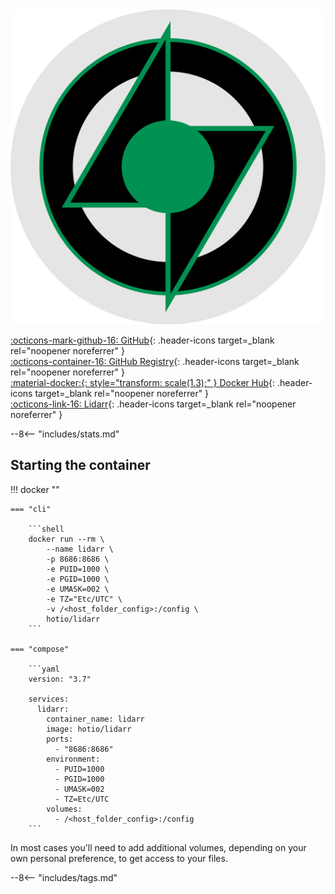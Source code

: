 <div class="image-logo"><img src="/img/image-logos/lidarr.svg" alt="logo"></div>

[:octicons-mark-github-16: GitHub](https://github.com/hotio/lidarr){: .header-icons target=_blank rel="noopener noreferrer" }  
[:octicons-container-16: GitHub Registry](https://github.com/orgs/hotio/packages/container/package/lidarr){: .header-icons target=_blank rel="noopener noreferrer" }  
[:material-docker:{: style="transform: scale(1.3);" } Docker Hub](https://hub.docker.com/r/hotio/lidarr){: .header-icons target=_blank rel="noopener noreferrer" }  
[:octicons-link-16: Lidarr](https://github.com/lidarr/lidarr){: .header-icons target=_blank rel="noopener noreferrer" }  

--8<-- "includes/stats.md"

## Starting the container

!!! docker ""

    === "cli"

        ```shell
        docker run --rm \
            --name lidarr \
            -p 8686:8686 \
            -e PUID=1000 \
            -e PGID=1000 \
            -e UMASK=002 \
            -e TZ="Etc/UTC" \
            -v /<host_folder_config>:/config \
            hotio/lidarr
        ```

    === "compose"

        ```yaml
        version: "3.7"

        services:
          lidarr:
            container_name: lidarr
            image: hotio/lidarr
            ports:
              - "8686:8686"
            environment:
              - PUID=1000
              - PGID=1000
              - UMASK=002
              - TZ=Etc/UTC
            volumes:
              - /<host_folder_config>:/config
        ```

In most cases you'll need to add additional volumes, depending on your own personal preference, to get access to your files.

--8<-- "includes/tags.md"
